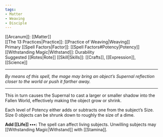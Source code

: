 ```yaml
---
tags:
- Matter
- Weaving
- Disciple
---
```


[[Arcanum]]: [[Matter]]\
[[The 13 Practices|Practice]]: [[Practice of Weaving|Weaving]]\
Primary [[Spell Factors|Factor]]: [[Spell Factors#Potency|Potency]]\
[[Withstanding Magic|Withstand]]: Durability\
Suggested [[Rotes|Rote]] [[Skill|Skills]]: [[Crafts]], [[Expression]], [[Science]]

---

_By means of this spell, the mage may bring an object’s Supernal reflection closer to the world or push it farther away._

---

This in turn causes the Supernal to cast a larger or smaller shadow into the Fallen World, effectively making the object grow or shrink.

Each level of Potency either adds or subtracts one from the subject’s Size.\
Size 0 objects can be shrunk down to roughly the size of a dime.

**Add [[Life]] •••:** The spell can affect living subjects. Unwilling subjects may [[Withstanding Magic|Withstand]] with [[Stamina]].
